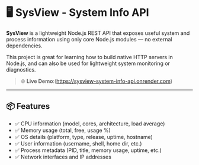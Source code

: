 # 🖥️ SysView - System Info API

**SysView** is a lightweight Node.js REST API that exposes useful system and process information using only core Node.js modules — no external dependencies.

This project is great for learning how to build native HTTP servers in Node.js, and can also be used for lightweight system monitoring or diagnostics.

> 🌐 **Live Demo**:(https://sysview-system-info-api.onrender.com)

---

## 📦 Features

- ✅ CPU information (model, cores, architecture, load average)
- ✅ Memory usage (total, free, usage %)
- ✅ OS details (platform, type, release, uptime, hostname)
- ✅ User information (username, shell, home dir, etc.)
- ✅ Process metadata (PID, title, memory usage, uptime, etc.)
- ✅ Network interfaces and IP addresses

